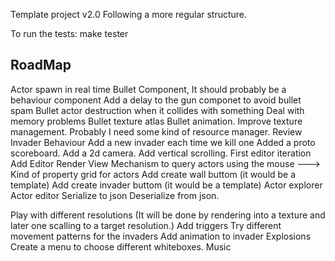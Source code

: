Template project v2.0
Following a more regular structure.

To run the tests:
make tester


RoadMap
-------

Actor spawn in real time
Bullet Component, It should probably be a behaviour component
Add a delay to the gun componet to avoid bullet spam
Bullet actor destruction when it collides with something
Deal with memory problems
Bullet texture atlas
Bullet animation.
Improve texture management. Probably I need some kind of resource manager.
Review Invader Behaviour
Add a new invader each time we kill one
Added a proto scoreboard.
Add a 2d camera.
Add vertical scrolling.
First editor iteration
Add Editor Render View
Mechanism to query actors using the mouse
--->
    Kind of property grid for actors
    Add create wall buttom (it would be a template)
    Add create invader buttom (it would be a template)
    Actor explorer
    Actor editor
    Serialize to json
    Deserialize from json.
    
Play with different resolutions (It will be done by rendering into a texture and later one scalling to a target resolution.)
Add triggers
Try different movement patterns for the invaders
Add animation to invader
Explosions
Create a menu to choose different whiteboxes.
Music



    